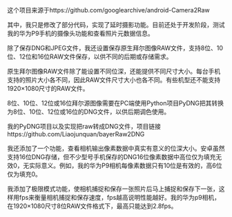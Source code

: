 这个项目来源于https://github.com/googlearchive/android-Camera2Raw


其中，我只是修改了部分代码，实现了延时摄影功能。目前还处于开发阶段，测试我的华为P9手机的摄像头功能和查看照片元数据信息。


除了保存DNG和JPEG文件，我还设置保存原生拜尔图像RAW文件，支持8位、10位、12位和16位RAW文件保存，以供不同的后期或存储需求。


原生拜尔图像RAW文件除了能设置不同位深，还能提供不同尺寸大小。每台手机支持的照片大小各不同，因此RAW文件尺寸大小也各不同。有些机型还不能支持1920×1080尺寸的RAW文件。


8位、10位、12位或16位拜尔源图像需要在PC端使用Python项目PyDNG把其转换为8位、10位、12位或16位的DNG文件，以供后期调色使用。


我的PyDNG项目以及实现把raw转成DNG文件，项目链接https://github.com/Liaojunquan/bayerRaw2DNG


我还添加了一个功能，查看相机输出像素数据中真实有意义的位深大小。安卓虽然支持16位DNG存储，但不少型号手机保存的DNG16位像素数据中高位仅为填充无效0，无实际意义。例如，我的华为P9相机每像素数据只有10位是有效的，高6位仅为填充0。


我添加了极限模式功能，使相机捕捉和保存一张照片后马上捕捉和保存下一张，这样用fps来衡量相机捕捉和保存速度，fps越高说明性能越好。我的华为p9相机，在1920×1080尺寸8位RAW文件格式下，最高只能达到2.8fps。
